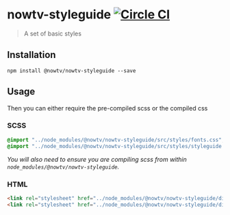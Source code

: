# nowtv-styleguide [![Circle CI](https://circleci.com/gh/sky-uk/nowtv-styleguide.svg?style=svg)](https://circleci.com/gh/sky-uk/nowtv-styleguide)

 > A set of basic styles

## Installation
```
npm install @nowtv/nowtv-styleguide --save
```

## Usage

Then you can either require the pre-compiled scss or the compiled css

### SCSS

```scss
@import "../node_modules/@nowtv/nowtv-styleguide/src/styles/fonts.css";
@import "../node_modules/@nowtv/nowtv-styleguide/src/styles/styleguide.scss";

```

*You will also need to ensure you are compiling scss from within `node_modules/@nowtv/nowtv-styleguide`.*


### HTML

```html
<link rel="stylesheet" href="../node_modules/@nowtv/nowtv-styleguide/dist/fonts.css">
<link rel="stylesheet" href="../node_modules/@nowtv/nowtv-styleguide/dist/styleguide.css">
```
